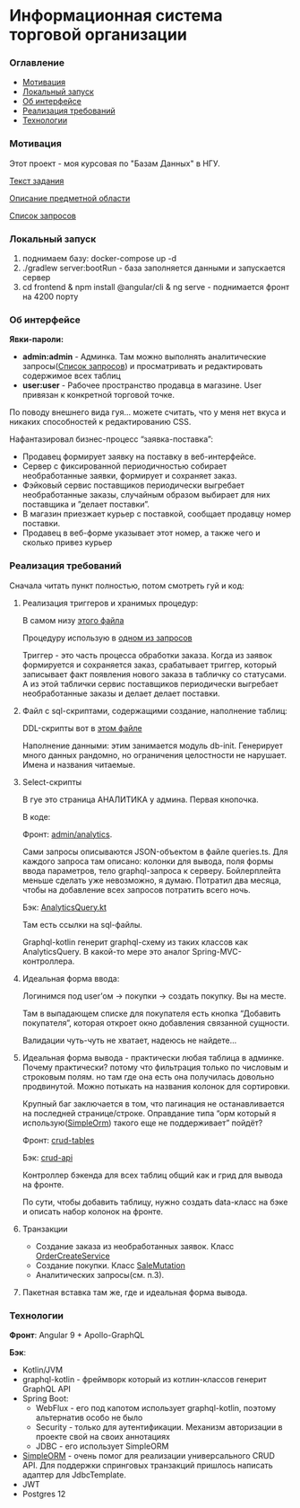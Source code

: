 
# Информационная система торговой организации

### Оглавление

- [Мотивация](#Мотивация) 
- [Локальный запуск](#Локальный-запуск) 
- [Об интерфейсе](#Об-интерфейсе) 
- [Реализация требований](#Реализация-требований) 
- [Технологии ](#Технологии) 

### Мотивация 

Этот проект - моя курсовая по "Базам Данных" в НГУ. 

[Текст задания](./doc/task.md)

[Описание предметной области](./doc/domain.png)

[Список запросов](./doc/analytics_queries.png)


<a id="abcd"></a>
### Локальный запуск 

1. поднимаем базу: docker-compose up -d
2. ./gradlew server:bootRun - база заполняется данными и запускается сервер
3. cd frontend & npm install @angular/cli & ng serve - поднимается фронт на 4200 порту

### Об интерфейсе

**Явки-пароли:**

- **admin:admin** - Админка. Там можно выполнять аналитические запросы([Список запросов](./doc/analytics_queries.png)) 
и просматривать и редактировать содержимое всех таблиц
- **user:user** - Рабочее пространство продавца в магазине. User привязан к конкретной торговой точке. 

По поводу внешнего вида гуя… можете считать, что у меня нет вкуса и никаких способностей к редактированию CSS.

Нафантазировал бизнес-процесс “заявка-поставка”:
- Продавец формирует заявку на поставку в веб-интерфейсе. 
- Сервер с фиксированной периодичностью собирает необработанные заявки, формирует и сохраняет заказ.
- Фэйковый сервис поставщиков периодически выгребает необработанные заказы, случайным образом выбирает для них поставщика и ”делает поставки”.
- В магазин приезжает курьер с поставкой, сообщает продавцу номер поставки.
- Продавец в веб-форме указывает этот номер, а также чего и сколько привез курьер


### Реализация требований

Сначала читать пункт полностью, потом смотреть гуй и код:

1. Реализация триггеров и хранимых процедур: 

    В самом низу [этого файла](./db_init/src/main/resources/ddl/tradefirm_ddl.sql)
    
    Процедуру использую в [одном из запросов](./server/src/main/resources/sql/analytics/salespoint/profitability.sql)
    
    Триггер - это часть процесса обработки заказа. Когда из заявок формируется и сохраняется заказ, срабатывает триггер, который записывает факт появления нового заказа в табличку со статусами. А из этой таблички сервис поставщиков периодически выгребает необработанные заказы и делает делает поставки.
    
2. Файл с sql-скриптами, содержащими создание, наполнение таблиц:
    
    DDL-скрипты вот в [этом файле](./db_init/src/main/resources/ddl/tradefirm_ddl.sql)
    
    Наполнение данными: этим занимается модуль db-init. Генерирует много данных рандомно, но ограничения целостности не нарушает.
    Имена и названия читаемые.

3. Select-скрипты

    В гуе это страница АНАЛИТИКА у админа. Первая кнопочка.
    
    В коде: 
    
    Фронт: [admin/analytics](./frontend/src/app/admin/analytics). 
    
    Сами запросы описываются JSON-объектом в файле queries.ts. Для каждого запроса там описано: колонки для вывода, поля формы ввода параметров, тело graphql-запроса к серверу.
    Бойлерплейта меньше сделать уже невозможно, я думаю. Потратил два месяца, чтобы на добавление всех запросов потратить всего ночь.
    
    Бэк: [AnalyticsQuery.kt](server/src/main/kotlin/paulpaulych/tradefirm/admin/analytics/AnalyticsQuery.kt)
    
    Там есть ссылки на sql-файлы.
    
    Graphql-kotlin генерит graphql-схему из таких классов как AnalyticsQuery. В какой-то мере это аналог Spring-MVC-контроллера.

4. Идеальная форма ввода:

    Логинимся под user’ом -> покупки -> создать покупку. Вы на месте. 

    Там в выпадающем списке для покупателя есть кнопка “Добавить покупателя”, которая откроет окно добавления связанной сущности.
    
    Валидации чуть-чуть не хватает, надеюсь не найдете...

5. Идеальная форма вывода - практически любая таблица в админке. Почему практически? потому что фильтрация только по числовым и строковым полям. но там где она есть она получилась довольно продвинутой. Можно потыкать на названия колонок для сортировки. 

    Крупный баг заключается в том, что пагинация не останавливается на последней странице/строке.
    Оправдание типа “орм который я использую([SimpleOrm](https://github.com/paulpaulych/simple-orm)) такого еще не поддерживает” пойдёт?
    
    Фронт: [crud-tables](./frontend/src/app/admin/crud-tables)
    
    Бэк: [crud-api](server/src/main/kotlin/paulpaulych/tradefirm/admin/crudapi)
    
    Контроллер бэкенда для всех таблиц общий как и грид для вывода на фронте.
    
    По сути, чтобы добавить таблицу, нужно создать data-класс на бэке и описать набор колонок на фронте.

6. Транзакции
    - Создание заказа из необработанных заявок. Класс [OrderCreateService](./server/src/main/kotlin/paulpaulych/tradefirm/sellerapi/order/OrderCreateService.kt)
    - Создание покупки. Класс [SaleMutation](./server/src/main/kotlin/paulpaulych/tradefirm/sellerapi/sale/SaleMutation.kt)
    - Аналитических запросы(см. п.3). 
    
7. Пакетная вставка там же, где и идеальная форма вывода. 

### Технологии

**Фронт**: Angular 9 + Apollo-GraphQL

**Бэк**: 

- Kotlin/JVM
- graphql-kotlin - фреймворк который из котлин-классов генерит GraphQL API
- Spring Boot: 
    - WebFlux - его под капотом использует graphql-kotlin, поэтому альтернатив особо не было
    - Security - только для аутентификации. Механизм авторизации в проекте свой на своих аннотациях
    - JDBC - его использует SimpleORM
- [SimpleORM](https://github.com/paulpaulych/simple-orm) - очень помог для реализации универсального CRUD API.
Для поддержки спринговых транзакций пришлось написать адаптер для JdbcTemplate.
- JWT
- Postgres 12
